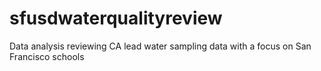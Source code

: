# sfusdwaterqualityreview
Data analysis reviewing CA lead water sampling data with a focus on San Francisco schools

